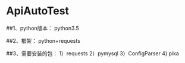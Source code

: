 # ApiAutoTest

##1、python版本：
python3.5

##2、框架：
python+requests

##3、需要安装的包：
1）requests
2）pymysql
3）ConfigParser
4) pika




